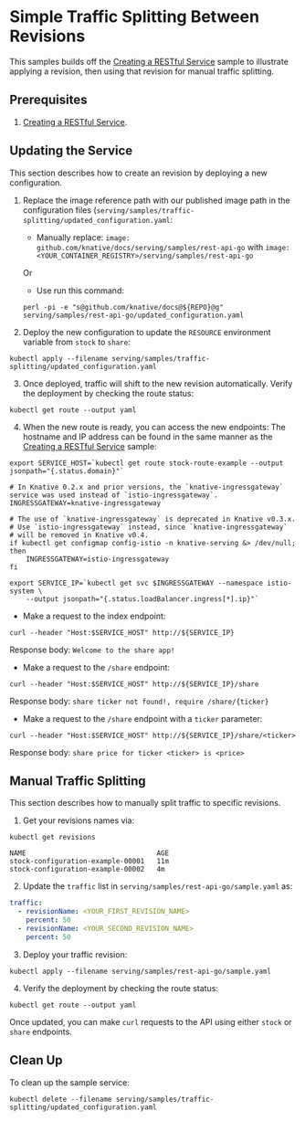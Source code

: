 # Simple Traffic Splitting Between Revisions

This samples builds off the [Creating a RESTful Service](../rest-api-go) sample
to illustrate applying a revision, then using that revision for manual traffic
splitting.

## Prerequisites

1. [Creating a RESTful Service](../rest-api-go).

## Updating the Service

This section describes how to create an revision by deploying a new
configuration.

1. Replace the image reference path with our published image path in the
   configuration files
   (`serving/samples/traffic-splitting/updated_configuration.yaml`:

   - Manually replace:
     `image: github.com/knative/docs/serving/samples/rest-api-go` with
     `image: <YOUR_CONTAINER_REGISTRY>/serving/samples/rest-api-go`

   Or

   - Use run this command:

   ```
   perl -pi -e "s@github.com/knative/docs@${REPO}@g" serving/samples/rest-api-go/updated_configuration.yaml
   ```

2. Deploy the new configuration to update the `RESOURCE` environment variable
   from `stock` to `share`:

```
kubectl apply --filename serving/samples/traffic-splitting/updated_configuration.yaml
```

3. Once deployed, traffic will shift to the new revision automatically. Verify
   the deployment by checking the route status:

```
kubectl get route --output yaml
```

4. When the new route is ready, you can access the new endpoints:
   The hostname and IP address can be found in the same manner as the
   [Creating a RESTful Service](../rest-api-go) sample:

```
export SERVICE_HOST=`kubectl get route stock-route-example --output jsonpath="{.status.domain}"`

# In Knative 0.2.x and prior versions, the `knative-ingressgateway` service was used instead of `istio-ingressgateway`.
INGRESSGATEWAY=knative-ingressgateway

# The use of `knative-ingressgateway` is deprecated in Knative v0.3.x.
# Use `istio-ingressgateway` instead, since `knative-ingressgateway`
# will be removed in Knative v0.4.
if kubectl get configmap config-istio -n knative-serving &> /dev/null; then
    INGRESSGATEWAY=istio-ingressgateway
fi

export SERVICE_IP=`kubectl get svc $INGRESSGATEWAY --namespace istio-system \
    --output jsonpath="{.status.loadBalancer.ingress[*].ip}"`
```

- Make a request to the index endpoint:

```
curl --header "Host:$SERVICE_HOST" http://${SERVICE_IP}
```

Response body: `Welcome to the share app!`

- Make a request to the `/share` endpoint:

```
curl --header "Host:$SERVICE_HOST" http://${SERVICE_IP}/share
```

Response body: `share ticker not found!, require /share/{ticker}`

- Make a request to the `/share` endpoint with a `ticker` parameter:

```
curl --header "Host:$SERVICE_HOST" http://${SERVICE_IP}/share/<ticker>
```

Response body: `share price for ticker <ticker> is <price>`

## Manual Traffic Splitting

This section describes how to manually split traffic to specific revisions.

1. Get your revisions names via:

```
kubectl get revisions
```

```
NAME                                AGE
stock-configuration-example-00001   11m
stock-configuration-example-00002   4m
```

2. Update the `traffic` list in `serving/samples/rest-api-go/sample.yaml` as:

```yaml
traffic:
  - revisionName: <YOUR_FIRST_REVISION_NAME>
    percent: 50
  - revisionName: <YOUR_SECOND_REVISION_NAME>
    percent: 50
```

3. Deploy your traffic revision:

```
kubectl apply --filename serving/samples/rest-api-go/sample.yaml
```

4. Verify the deployment by checking the route status:

```
kubectl get route --output yaml
```

Once updated, you can make `curl` requests to the API using either `stock` or
`share` endpoints.

## Clean Up

To clean up the sample service:

```
kubectl delete --filename serving/samples/traffic-splitting/updated_configuration.yaml
```
